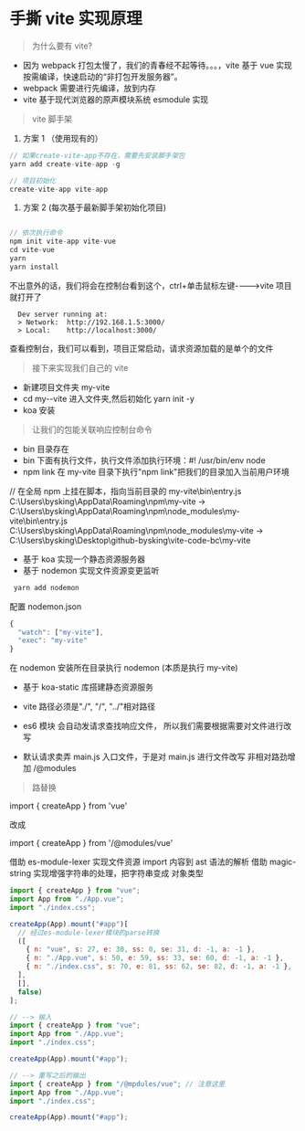# 手撕 vite 实现原理

> 为什么要有 vite?

- 因为 webpack 打包太慢了，我们的青春经不起等待。。。，vite 基于 vue 实现按需编译，快速启动的“非打包开发服务器”。
- webpack 需要进行先编译，放到内存
- vite 基于现代浏览器的原声模块系统 esmodule 实现

> vite 脚手架

1. 方案 1 （使用现有的）

```js
// 如果create-vite-app不存在，需要先安装脚手架包
yarn add create-vite-app -g

// 项目初始化
create-vite-app vite-app
```

1. 方案 2 (每次基于最新脚手架初始化项目)

```js

// 依次执行命令
npm init vite-app vite-vue
cd vite-vue
yarn
yarn install
```

不出意外的话，我们将会在控制台看到这个，ctrl+单击鼠标左键---->vite 项目就打开了

```
  Dev server running at:
  > Network:  http://192.168.1.5:3000/
  > Local:    http://localhost:3000/

```

查看控制台，我们可以看到，项目正常启动，请求资源加载的是单个的文件

> 接下来实现我们自己的 vite

- 新建项目文件夹 my-vite
- cd my--vite 进入文件夹,然后初始化 yarn init -y
- koa 安装

> 让我们的包能关联响应控制台命令

- bin 目录存在
- bin 下面有执行文件，执行文件添加执行环境：#! /usr/bin/env node
- npm link 在 my-vite 目录下执行"npm link"把我们的目录加入当前用户环境

// 在全局 npm 上挂在脚本，指向当前目录的 my-vite\bin\entry.js
C:\Users\bysking\AppData\Roaming\npm\my-vite -> C:\Users\bysking\AppData\Roaming\npm\node_modules\my-vite\bin\entry.js
C:\Users\bysking\AppData\Roaming\npm\node_modules\my-vite -> C:\Users\bysking\Desktop\github-bysking\vite-code-bc\my-vite

- 基于 koa 实现一个静态资源服务器
- 基于 nodemon 实现文件资源变更监听

```js
 yarn add nodemon
```

配置 nodemon.json

```js
{
  "watch": ["my-vite"],
  "exec": "my-vite"
}
```

在 nodemon 安装所在目录执行 nodemon (本质是执行 my-vite)

- 基于 koa-static 库搭建静态资源服务

- vite 路径必须是"./", "/", "../"相对路径
- es6 模块 会自动发请求查找响应文件， 所以我们需要根据需要对文件进行改写
- 默认请求卖弄 main.js 入口文件，于是对 main.js 进行文件改写 非相对路劲增加 /@modules

> 路替换

import { createApp } from 'vue'

改成

import { createApp } from '/@modules/vue'

借助 es-module-lexer 实现文件资源 import 内容到 ast 语法的解析
借助 magic-string 实现增强字符串的处理，把字符串变成 对象类型

```js
import { createApp } from "vue";
import App from "./App.vue";
import "./index.css";

createApp(App).mount("#app")[
  // 经过es-module-lexer模块的parse转换
  ([
    { n: "vue", s: 27, e: 30, ss: 0, se: 31, d: -1, a: -1 },
    { n: "./App.vue", s: 50, e: 59, ss: 33, se: 60, d: -1, a: -1 },
    { n: "./index.css", s: 70, e: 81, ss: 62, se: 82, d: -1, a: -1 },
  ],
  [],
  false)
];
```

```js
// --> 输入
import { createApp } from "vue";
import App from "./App.vue";
import "./index.css";

createApp(App).mount("#app");

// --> 重写之后的输出
import { createApp } from "/@mpdules/vue"; // 注意这里
import App from "./App.vue";
import "./index.css";

createApp(App).mount("#app");
```
